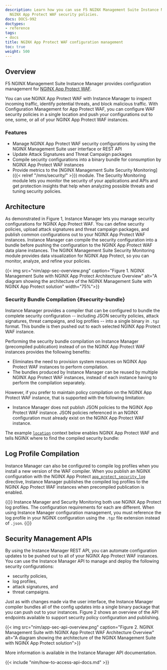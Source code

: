 ```yaml
---
description: Learn how you can use F5 NGINX Management Suite Instance Manager to configure
  NGINX App Protect WAF security policies.
docs: DOCS-992
doctypes:
- reference
tags:
- docs
title: NGINX App Protect WAF configuration management
toc: true
weight: 500
---
```


## Overview

F5 NGINX Management Suite Instance Manager provides configuration management for [NGINX App Protect WAF](https://www.nginx.com/products/nginx-app-protect/web-application-firewall/).

You can use NGINX App Protect WAF with Instance Manager to inspect incoming traffic, identify potential threats, and block malicious traffic. With Configuration Management for App Protect WAF, you can configure WAF security policies in a single location and push your configurations out to one, some, or all of your NGINX App Protect WAF instances.

### Features

- Manage NGINX App Protect WAF security configurations by using the NGINX Management Suite user interface or REST API
- Update Attack Signatures and Threat Campaign packages
- Compile security configurations into a binary bundle for consumption by NGINX App Protect WAF instances
- Provide metrics to the [NGINX Management Suite Security Monitoring]({{< relref "/nms/security/" >}}) module. The Security Monitoring module lets you monitor the security of your applications and APIs and get protection insights that help when analyzing possible threats and tuning security policies.

## Architecture

As demonstrated in Figure 1, Instance Manager lets you manage security configurations for NGINX App Protect WAF. You can define security policies, upload attack signatures and threat campaign packages, and publish common configurations out to your NGINX App Protect WAF instances. Instance Manager can compile the security configuration into a bundle before pushing the configuration to the NGINX App Protect WAF data plane instances. The NGINX Management Suite Security Monitoring module provides data visualization for NGINX App Protect, so you can monitor, analyze, and refine your policies.

{{< img src="nim/app-sec-overview.png" caption="Figure 1. NGINX Management Suite with NGINX App Protect Architecture Overview" alt="A diagram showing the architecture of the NGINX Management Suite with NGINX App Protect solution" width="75%">}}

### Security Bundle Compilation {#security-bundle}

Instance Manager provides a compiler that can be configured to bundle the complete security configuration -- including JSON security policies, attack signatures, threat campaigns, and log profiles -- into a single binary in `.tgz` format. This bundle is then pushed out to each selected NGINX App Protect WAF instance.

Performing the security bundle compilation on Instance Manager (precompiled publication) instead of on the NGINX App Protect WAF instances provides the following benefits:

- Eliminates the need to provision system resources on NGINX App Protect WAF instances to perform compilation.
- The bundles produced by Instance Manager can be reused by multiple NGINX App Protect WAF instances, instead of each instance having to perform the compilation separately.

However, if you prefer to maintain policy compilation on the NGINX App Protect WAF instance, that is supported with the following limitation:

- Instance Manager does not publish JSON policies to the NGINX App Protect WAF instance. JSON policies referenced in an NGINX configuration must already exist on the NGINX App Protect WAF instance.

The example [`location`](https://nginx.org/en/docs/http/ngx_http_core_module.html#location) context below enables NGINX App Protect WAF and tells NGINX where to find the compiled security bundle:

## Log Profile Compilation

Instance Manager can also be configured to compile log profiles when you install a new version of the WAF compiler. When you publish an NGINX configuration with the NGINX App Protect [`app_protect_security_log`](https://docs.nginx.com/nginx-app-protect/logging-overview/security-log/#app_protect_security_log) directive, Instance Manager publishes the compiled log profiles to the NGINX App Protect WAF instances when precompiled publication is enabled.

{{<important>}}
Instance Manager and Security Monitoring both use NGINX App Protect log profiles. The configuration requirements for each are different. When using Instance Manager configuration management, you must reference the log profile in your NGINX configuration using the `.tgz` file extension instead of `.json`.
{{</important>}}

## Security Management APIs

By using the Instance Manager REST API, you can automate configuration updates to be pushed out to all of your NGINX App Protect WAF instances. You can use the Instance Manager API to manage and deploy the following security configurations:

- security policies,
- log profiles,
- attack signatures, and
- threat campaigns.

Just as with changes made via the user interface, the Instance Manager compiler bundles all of the config updates into a single binary package that you can push out to your instances. Figure 2 shows an overview of the API endpoints available to support security policy configuration and publishing.

{{< img src="nim/app-sec-api-overview.png" caption="Figure 2. NGINX Management Suite with NGINX App Protect WAF Architecture Overview" alt="A diagram showing the architecture of the NGINX Management Suite with NGINX App Protect solution">}}

More information is available in the Instance Manager API documentation.

{{< include "nim/how-to-access-api-docs.md" >}}
